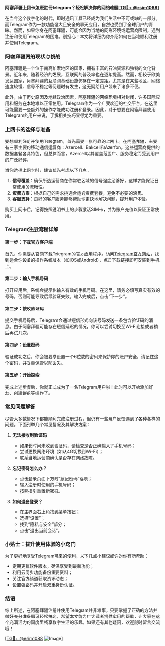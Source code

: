 **阿塞拜疆上网卡怎麽註冊telegram？轻松解决你的网络难题[[TG💪+ @esim1088](https://t.me/s/esim1088)]**

在当今这个数字化的时代，即时通讯工具已经成为我们生活中不可或缺的一部分。而Telegram作为一款功能强大且安全的聊天应用，自然也受到了全球用户的青睐。然而，如果你身在阿塞拜疆，可能会因为当地的网络环境或运营商限制，遇到注册和使用Telegram的困难。别担心！本文将详细为你介绍如何在当地顺利注册并使用Telegram。

### 阿塞拜疆网络现状与挑战

阿塞拜疆是一个位于南高加索地区的国家，拥有丰富的石油资源和独特的文化背景。近年来，随着经济的发展，互联网的普及率也在逐年提高。然而，相较于欧美发达国家，阿塞拜疆的互联网基础设施仍存在一定差距。尤其是在某些地区，网络速度较慢、信号不稳定等问题时有发生，这无疑给用户带来了诸多不便。

此外，由于历史原因及地缘政治因素，阿塞拜疆的网络环境相对封闭，许多国际应用和服务在本地难以正常使用。Telegram作为一个广受欢迎的社交平台，在这里可能需要一些额外的操作才能成功注册和登录。因此，对于想要在阿塞拜疆使用Telegram的用户来说，了解相关技巧显得尤为重要。

### 上网卡的选择与准备

要想顺利注册并使用Telegram，首先需要一张可靠的上网卡。在阿塞拜疆，主要有三家主要的移动通信运营商：Azercell、Bakcell和Azerfon。这些运营商提供的数据套餐各具特色，但总体而言，Azercell以其覆盖范围广、服务稳定而受到用户的广泛好评。

当你选择上网卡时，建议优先考虑以下几点：

1. **信号覆盖**：确保所选运营商在你常驻区域的信号强度足够好，这样才能保证日常使用的流畅性。
2. **资费方案**：根据自己的需求挑选合适的资费套餐，避免不必要的浪费。
3. **客服支持**：良好的客户服务能够帮助你更快地解决问题，提升用户体验。

购买上网卡后，记得按照说明书上的步骤激活SIM卡，并为账户充值以保证正常使用。

### Telegram注册流程详解

#### 第一步：下载官方客户端

首先，你需要从官网下载Telegram的官方应用程序。访问[Telegram官方网站](https://telegram.org/)，找到适合你设备的操作系统版本（如iOS或Android），点击下载链接即可安装到手机上。

#### 第二步：输入手机号码

打开应用后，系统会提示你输入有效的手机号码。在这里，请务必填写真实有效的号码，否则可能导致后续验证失败。输入完成后，点击“下一步”。

#### 第三步：接收验证码

提交手机号码后，Telegram会通过短信形式向该号码发送一条包含验证码的消息。由于阿塞拜疆可能存在短信延迟的情况，你可以尝试切换至Wi-Fi连接或者稍后再试几次。

#### 第四步：设置密码

验证成功之后，你会被要求设置一个6位数的密码来保护你的账户安全。请记住这个密码，并妥善保管以防丢失。

#### 第五步：开始探索

完成上述步骤后，你就正式成为了一名Telegram用户啦！此时可以开始添加好友、创建群组等操作了。

### 常见问题解答

尽管大多数情况下都能顺利完成注册过程，但仍有一些用户反馈遇到了各种各样的问题。下面列举几个常见情况及其解决方案：

1. **无法接收到验证码**
   - 如果长时间未收到验证码，请检查是否正确输入了手机号码；
   - 尝试更换网络环境（如从4G切换到Wi-Fi）；
   - 联系当地运营商确认是否存在网络故障。

2. **忘记密码怎么办？**
   - 点击登录页面下方的“忘记密码”选项；
   - 输入注册时使用的手机号码；
   - 按照指引重置新密码。

3. **如何退出登录？**
   - 在主界面右上角找到菜单按钮；
   - 选择“设置”；
   - 找到“隐私与安全”部分；
   - 点击“退出当前会话”。

### 小贴士：提升使用体验的小窍门

为了更好地享受Telegram带来的便利，以下几点小建议或许对你有所帮助：

- 定期更新软件版本，确保享受到最新功能；
- 利用云同步功能备份重要资料；
- 关注官方频道获取资讯动态；
- 设置强密码并开启双重身份认证。

### 结语

综上所述，在阿塞拜疆注册并使用Telegram并非难事，只要掌握了正确的方法并做好充分准备即可轻松搞定。希望本文能为广大读者提供实用的帮助，让大家在这个充满活力的国度里畅享数字生活的乐趣。如果还有其他疑问，欢迎随时留言交流哦！

[[TG💪+ @esim1088](https://t.me/s/esim1088) ![Image](https://i.postimg.cc/4NQfJmqS/Snipaste-2025-05-13-00-14-12.png)]
